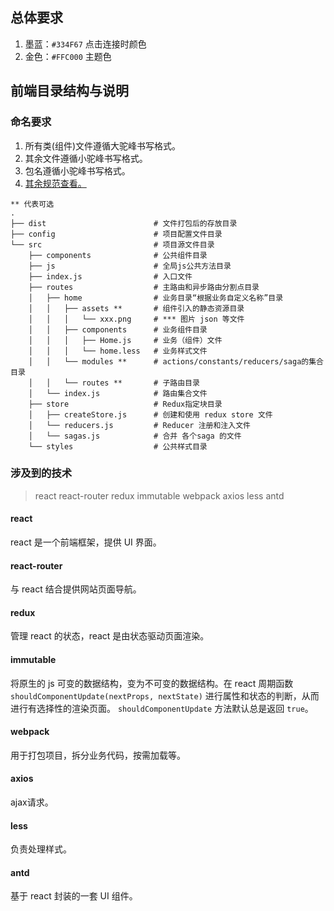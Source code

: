 


## 总体要求

1. 墨蓝：`#334F67` 点击连接时颜色
2. 金色：`#FFC000` 主题色

## 前端目录结构与说明

### 命名要求
1. 所有类(组件)文件遵循大驼峰书写格式。
2. 其余文件遵循小驼峰书写格式。
3. 包名遵循小驼峰书写格式。
4. [其余规范查看。](http://www.jianshu.com/p/d359933374e3)


```
** 代表可选
.
├── dist                        # 文件打包后的存放目录
├── config                      # 项目配置文件目录
└── src                         # 项目源文件目录
    ├── components              # 公共组件目录
    ├── js                      # 全局js公共方法目录
    ├── index.js                # 入口文件   
    ├── routes                  # 主路由和异步路由分割点目录
    │   ├── home                # 业务目录“根据业务自定义名称”目录
    │   │   ├── assets **       # 组件引入的静态资源目录
    │   │   │   └── xxx.png     # *** 图片 json 等文件
    │   │   ├── components      # 业务组件目录
    │   │   │   ├── Home.js     # 业务（组件）文件
    │   │   │   └── home.less   # 业务样式文件
    │   │   └── modules **      # actions/constants/reducers/saga的集合目录
    │   │   └── routes **       # 子路由目录
    │   └── index.js            # 路由集合文件
    ├── store                   # Redux指定块目录
    │   ├── createStore.js      # 创建和使用 redux store 文件
    │   └── reducers.js         # Reducer 注册和注入文件
    │   └── sagas.js            # 合并 各个saga 的文件
    └── styles                  # 公共样式目录
```

### 涉及到的技术
> react react-router redux immutable webpack axios less antd

#### react
react 是一个前端框架，提供 UI 界面。

#### react-router
与 react 结合提供网站页面导航。

#### redux
管理 react 的状态，react 是由状态驱动页面渲染。

#### immutable
将原生的 js 可变的数据结构，变为不可变的数据结构。在 react 周期函数 `shouldComponentUpdate(nextProps, nextState)`   进行属性和状态的判断，从而进行有选择性的渲染页面。 `shouldComponentUpdate` 方法默认总是返回 `true`。

#### webpack
用于打包项目，拆分业务代码，按需加载等。

#### axios
ajax请求。

#### less
负责处理样式。

#### antd
基于 react 封装的一套 UI 组件。